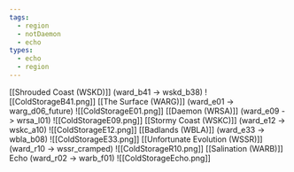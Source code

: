 ```yaml
---
tags:
  - region
  - notDaemon
  - echo
types:
  - echo
  - region
---
```

[[Shrouded Coast (WSKD)]] (ward_b41 -> wskd_b38)
![[ColdStorageB41.png]]
[[The Surface (WARG)]] (ward_e01 -> warg_d06_future)
![[ColdStorageE01.png]]
[[Daemon (WRSA)]] (ward_e09 -> wrsa_l01)
![[ColdStorageE09.png]]
[[Stormy Coast (WSKC)]] (ward_e12 -> wskc_a10)
![[ColdStorageE12.png]]
[[Badlands (WBLA)]] (ward_e33 -> wbla_b08)
![[ColdStorageE33.png]]
[[Unfortunate Evolution (WSSR)]] (ward_r10 -> wssr_cramped)
![[ColdStorageR10.png]]
[[Salination (WARB)]] Echo (ward_r02 -> warb_f01)
![[ColdStorageEcho.png]]